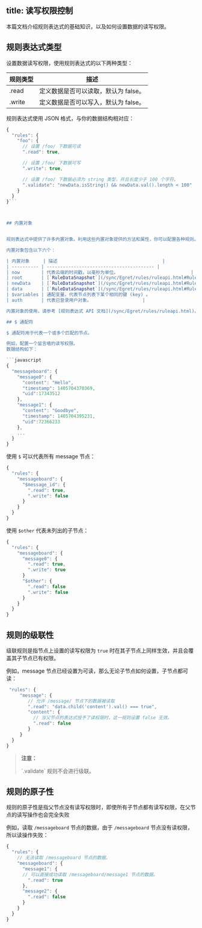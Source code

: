 title: 读写权限控制
---

本篇文档介绍规则表达式的基础知识，以及如何设置数据的读写权限。


## 规则表达式类型

设置数据读写权限，使用规则表达式的以下两种类型：


| 规则类型    | 描述                             |
| --------- | ------------------------------ |
| .read     | 定义数据是否可以读取，默认为 false。          |
| .write    | 定义数据是否可以写入，默认为 false。              |

规则表达式使用 JSON 格式，与你的数据结构相对应：

```javascript
{
  "rules": {
    "foo": {
      // 设置 /foo/ 下数据可读
      ".read": true,

      // 设置 /foo/ 下数据可写
      ".write": true,

      // 设置 /foo/ 下数据必须为 string 类型，并且长度少于 100 个字符。
      ".validate": "newData.isString() && newData.val().length < 100"
    }
  }
}```



## 内置对象


规则表达式中提供了许多内置对象。利用这些内置对象提供的方法和属性，你可以配置各种规则。

内置对象包含以下六个：

| 内置对象     | 描述                                       |
| ---------- | ---------------------------------------- |
| now        | 代表云端的时间戳，以毫秒为单位。                           |
| root       | [`RuleDataSnapshot`](/sync/Egret/rules/ruleapi.html#RuleDataSnapshot-Methods)类型的对象，代表根节点`/`的数据引用。 |
| newData    | [`RuleDataSnapshot`](/sync/Egret/rules/ruleapi.html#RuleDataSnapshot-Methods)类型的对象，代表数据操作之后的新数据引用。 |
| data       | [`RuleDataSnapshot`](/sync/Egret/rules/ruleapi.html#RuleDataSnapshot-Methods)类型的对象，代表数据操作前的原始数据引用。  |
| $variables | 通配变量。代表节点列表下某个相同的键 (key) 。                       |
| auth       | 代表已登录用户对象。                   |

内置对象的使用，请参考 [规则表达式 API 文档](/sync/Egret/rules/ruleapi.html)。

## $ 通配符

$ 通配符用于代表一个或多个匹配的节点。

例如，配置一个留言墙的读写权限。
数据结构如下：

```javascript
{
  "messageboard": {
    "message0": {
      "content": "Hello",
      "timestamp": 1405704370369,
      "uid":17343512
    },
    "message1": {
      "content": "Goodbye",
      "timestamp": 1405704395231,
      "uid":72366233
    },
    ...
  }
}
```
使用 `$` 可以代表所有 message 节点：

```javascript
{
  "rules": {
    "messageboard": {
      "$message_id": {
        ".read": true,
        ".write": false
      }
    }
  }
}
```

使用 `$other` 代表未列出的子节点：

```javascript
{
  "rules": {
    "messageboard": {
      "message0": {
        ".read": true,
        ".write": true
      }
      "$other": {
        ".read": false
        ".write": false
      }
    }
  }
}
```

## 规则的级联性

级联规则是指节点上设置的读写权限为 `true` 时在其子节点上同样生效，并且会覆盖其子节点已有权限。

例如，message 节点已经设置为可读，那么无论子节点如何设置，子节点都可读：
```javascript
 "rules": {
     "message": {
        // 允许 /message/ 节点下的数据被读取
        ".read": "data.child('content').val() === true",
        "content": {
          // 当父节点的表达式授予了读权限时，这一规则设置 false 无效。
          ".read": false
        }
     }
  }
}
```
<blockquote class="warning">
  <p><strong>注意：</strong></p>
    `.validate` 规则不会进行级联。
</blockquote>

## 规则的原子性

规则的原子性是指父节点没有读写权限时，即使所有子节点都有读写权限，在父节点的读写操作也会完全失败

例如，读取 `/messageboard` 节点的数据，由于 `/messageboard` 节点没有读权限，所以读操作失败：


```javascript
{
  "rules": {
    // 无法读取 /messageboard 节点的数据。
    "messageboard": {
      "message1": {
      // 可以直接成功读取 /messageboard/message1 节点的数据。
        ".read": true
      },
      "message2": {
        ".read": false
      }
    }
  }
}
```







